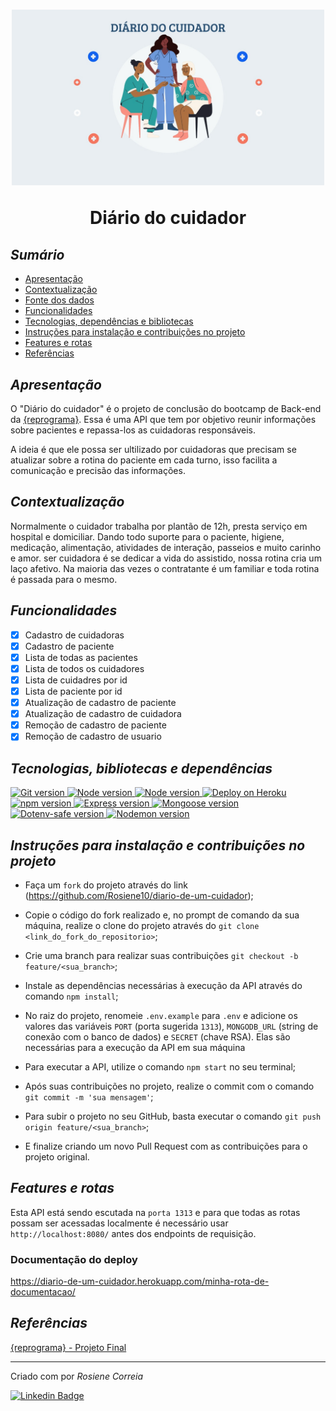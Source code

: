 <h1 align="center">
  <img src="src\image\imagem.jpeg" alt="três pessoas negras segurando uma faixa com o nome Pretitudes" width="500">
<p align="center">Diário do cuidador<p>
</h1>


## *Sumário*

- [Apresentação](#apresentação)
- [Contextualização](#contextualização)
- [Fonte dos dados](#fonte-dos-dados)
- [Funcionalidades](#funcionalidades)
- [Tecnologias, dependências e bibliotecas](#tecnologias-dependências-e-bibliotecas)
- [Instruções para instalação e contribuições no projeto](#instruções-para-instalação-e-contribuições-no-projeto)
- [Features e rotas](#features-e-rotas)
- [Referências](#referências)

## *Apresentação*

O "Diário do cuidador" é o projeto de conclusão do bootcamp de Back-end da [{reprograma}](https://reprograma.com.br/).  Essa é uma API que tem por objetivo reunir informações sobre pacientes e repassa-los as cuidadoras responsáveis.

A ideia é que ele possa ser ultilizado por cuidadoras que precisam se atualizar sobre a rotina do paciente em cada turno, isso facilita a comunicação e precisão das informações.

## *Contextualização*
Normalmente o cuidador trabalha por plantão de 12h, presta serviço em hospital e domiciliar.
Dando todo suporte para o paciente, higiene, medicação, alimentação, atividades de interação, passeios e muito carinho e amor.
ser cuidadora é se dedicar a vida do assistido, nossa rotina cria um laço afetivo.
Na maioria das vezes o contratante é um familiar e toda rotina é passada para o mesmo.

## *Funcionalidades*

- [X] Cadastro de cuidadoras
- [X] Cadastro de paciente
- [X] Lista de todas as pacientes
- [X] Lista de todos os cuidadores
- [X] Lista de cuidadres por id
- [X] Lista de paciente por id
- [X] Atualização de cadastro de paciente
- [X] Atualização de cadastro de cuidadora
- [X] Remoção de cadastro de paciente
- [X] Remoção de cadastro de usuario 

## *Tecnologias, bibliotecas e dependências*

<p align="left">
  <a>
    <a href="https://git-scm.com/"><img alt="Git version" src="https://img.shields.io/badge/Git/GitHub-yellow">
    <a href="https://nodejs.org/pt-br/"><img alt="Node version" src="https://img.shields.io/badge/NodeJS-yellow">
    <a href="https://www.mongodb.com/cloud/atlas"><img alt="Node version" src="https://img.shields.io/badge/MongoDB%20Atlas-yellow">
    <a href="https://herokuapp.com/"><img alt="Deploy on Heroku" src="https://img.shields.io/badge/Heroku-yellow">
    <br/>
    <a href="https://www.npmjs.com/"><img alt="npm version" src="https://img.shields.io/badge/npm-6.14.6-yellow">
    <a href="https://expressjs.com/pt-br/"><img alt="Express version" src="https://img.shields.io/badge/express-4.17.1-yellow">
    <a href="https://mongoosejs.com/"><img alt="Mongoose version" src="https://img.shields.io/badge/mongoose-5.10.17-yellow">
    <a href="https://www.npmjs.com/package/dotenv-safe"><img alt="Dotenv-safe version" src="https://img.shields.io/badge/dotenv-8.2.0-yellow">
    <a href="https://www.npmjs.com/package/nodemon"><img alt="Nodemon version" src="https://img.shields.io/badge/nodemon-2.0.6-yellow">
  </a> 
</p>

## *Instruções para instalação e contribuições no projeto*

- Faça um `fork` do projeto através do link (<https://github.com/Rosiene10/diario-de-um-cuidador>);

- Copie o código do fork realizado e, no prompt de comando da sua máquina, realize o clone do projeto através do `git clone <link_do_fork_do_repositorio>`;

- Crie uma branch para realizar suas contribuições `git checkout -b feature/<sua_branch>`;

- Instale as dependências necessárias à execução da API através do comando `npm install`;

- No raiz do projeto, renomeie `.env.example` para `.env` e adicione os valores das variáveis `PORT` (porta sugerida `1313`), `MONGODB_URL` (string de conexão com o banco de dados) e `SECRET` (chave RSA). Elas são necessárias para a execução da API em sua máquina

- Para executar a API, utilize o comando `npm start` no seu terminal;

- Após suas contribuições no projeto, realize o commit com o comando `git commit -m 'sua mensagem'`;

- Para subir o projeto no seu GitHub, basta executar o comando `git push origin feature/<sua_branch>`;

- E finalize criando um novo Pull Request com as contribuições para o projeto original.

## *Features e rotas*

Esta API está sendo escutada na `porta 1313` e para que todas as rotas possam ser acessadas localmente é necessário usar `http://localhost:8080/` antes dos endpoints de requisição.

### Documentação do deploy

https://diario-de-um-cuidador.herokuapp.com/minha-rota-de-documentacao/

## *Referências*

[{reprograma} - Projeto Final](https://github.com/reprograma/on7-porto-s17-s18-projeto-livre)


<hr>

Criado com por *Rosiene Correia* 

[![Linkedin Badge](https://img.shields.io/badge/-Rosiene%20Correia-blue?style=flat-square&logo=Linkedin&logoColor=white)](https://www.linkedin.com/in/rosiene-correia-4a9913235/)